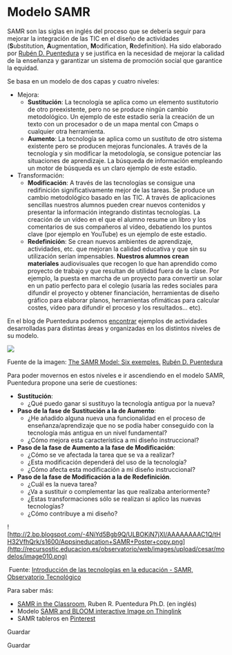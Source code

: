 # Modelo SAMR

SAMR son las siglas en inglés del proceso que se debería seguir para mejorar la integración de las TIC en el diseño de actividades (**S**ubstitution, **A**ugmentation, **M**odification, **R**edefinition). Ha sido elaborado por [Rubén D. Puentedura](http://www.hippasus.com/rrpweblog/) y se justifica en la necesidad de mejorar la calidad de la enseñanza y garantizar un sistema de promoción social que garantice la equidad.

Se basa en un modelo de dos capas y cuatro niveles:

*   Mejora:
    *   **Sustitución**: La tecnología se aplica como un elemento sustitutorio de otro preexistente, pero no se produce ningún cambio metodológico. Un ejemplo de este estadio sería la creación de un texto con un procesador o de un mapa mental con Cmaps o cualquier otra herramienta.
    *   **Aumento**: La tecnología se aplica como un sustituto de otro sistema existente pero se producen mejoras funcionales. A través de la tecnología y sin modificar la metodología, se consigue potenciar las situaciones de aprendizaje. La búsqueda de información empleando un motor de búsqueda es un claro ejemplo de este estadio.
*   Transformación:
    *   **Modificación**: A través de las tecnologías se consigue una redifinición significativamente mejor de las tareas. Se produce un cambio metodológico basado en las TIC. A través de aplicaciones sencillas nuestros alumnos pueden crear nuevos contenidos y presentar la información integrando distintas tecnologías. La creación de un vídeo en el que el alumno resume un libro y los comentarios de sus compañeros al vídeo, debatiendo los puntos clave (por ejemplo en YouTube) es un ejemplo de este estadio.
    *   **Redefinición**: Se crean nuevos ambientes de aprendizaje, actividades, etc. que mejoran la calidad educativa y que sin su utilización serían impensables. **Nuestros alumnos crean materiales** audiovisuales que recogen lo que han aprendido como proyecto de trabajo y que resultan de utilidad fuera de la clase. Por ejemplo, la puesta en marcha de un proyecto para convertir un solar en un patio perfecto para el colegio (usaría las redes sociales para difundir el proyecto y obtener financiación, herramientas de diseño gráfico para elaborar planos, herramientas ofimáticas para calcular costes, vídeo para difundir el proceso y los resultados... etc).

En el blog de Puentedura podemos [encontrar](http://www.hippasus.com/rrpweblog/archives/2012/08/14/SAMR_SixExemplars.pdf) ejemplos de actividades desarrolladas para distintas áreas y organizadas en los distintos niveles de su modelo.


![](http://recursostic.educacion.es/observatorio/web/images/upload/cesar/modelos/image009.jpg)


Fuente de la imagen: [The SAMR Model: Six exemples.](http://www.hippasus.com/rrpweblog/archives/2012/08/14/SAMR_SixExemplars.pdf) [Rubén D. Puentedura](http://www.hippasus.com/rrpweblog/)

Para poder movernos en estos niveles e ir ascendiendo en el modelo SAMR, Puentedura propone una serie de cuestiones:

*   **Sustitución**:
    *   ¿Qué puedo ganar si sustituyo la tecnología antigua por la nueva?
*   **Paso de la fase de Sustitución a la de Aumento**:
    *   ¿He añadido alguna nueva una funcionalidad en el proceso de enseñanza/aprendizaje que no se podía haber conseguido con la tecnología más antigua en un nivel fundamental?
    *   ¿Cómo mejora esta característica a mi diseño instruccional?
*   **Paso de la fase de Aumento a la fase de Modificación**:
    *   ¿Cómo se ve afectada la tarea que se va a realizar?
    *   ¿Esta modificación dependerá del uso de la tecnología?
    *   ¿Cómo afecta esta modificación a mi diseño instruccional?
*   **Paso de la fase de Modificación a la de Redefinición**.
    *   ¿Cuál es la nueva tarea?
    *   ¿Va a sustituir o complementar las que realizaba anteriormente?
    *   ¿Estas transformaciones sólo se realizan si aplico las nuevas tecnologías?
    *   ¿Cómo contribuye a mi diseño?


![http://2.bp.blogspot.com/-4NiYd5Bgb9Q/ULBOKjN7jXI/AAAAAAAAC1Q/tHH32VfhQrk/s1600/Appsineducation+SAMR+Poster+copy.png](http://recursostic.educacion.es/observatorio/web/images/upload/cesar/modelos/image010.png)


 Fuente: [Introducción de las tecnologías en la educación - SAMR, Observatorio Tecnológico](http://recursostic.educacion.es/observatorio/web/es/cajon-de-sastre/38-cajon-de-sastre/1092-monografico-introduccion-de-las-tecnologias-en-la-educacion?start=2)

Para saber más:

*   [SAMR in the Classroom](http://www.hippasus.com/rrpweblog/archives/2014/08/27/SAMRInTheClassroom.pdf), Ruben R. Puentedura Ph.D. (en inglés)
*   Modelo [SAMR and BLOOM interactive Image on Thinglink](https://www.thinglink.com/scene/531154089749250048)
*   SAMR tableros en [Pinterest](https://es.pinterest.com/taradcat/samr-model-for-technology-integration/)

Guardar

Guardar